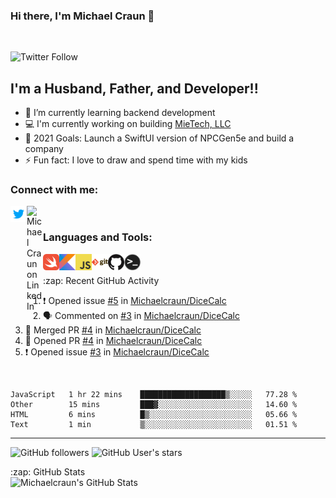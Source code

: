 ### Hi there, I'm Michael Craun 👋 

<br />

![Twitter Follow](https://img.shields.io/twitter/follow/opkurix?style=social)

## I'm a Husband, Father, and Developer!!

- 🌱 I’m currently learning backend development
- 💻 I'm currently working on building [MieTech, LLC](https://github.com/mietechnologies)
- 🥅 2021 Goals: Launch a SwiftUI version of NPCGen5e and build a company
- ⚡ Fun fact: I love to draw and spend time with my kids

### Connect with me:

[<img align="left" alt="Michael Craun on Twitter" width="26px" src="https://raw.githubusercontent.com/github/explore/80688e429a7d4ef2fca1e82350fe8e3517d3494d/topics/twitter/twitter.png" />][twitter]
[<img align="left" alt="Michael Craun on LinkedIn" width="26px" src="https://cdn.jsdelivr.net/npm/simple-icons@v3/icons/linkedin.svg" />][linkedin]

<br />

### Languages and Tools:

[<img align="left" alt="Swift" width="26px" src="https://raw.githubusercontent.com/github/explore/80688e429a7d4ef2fca1e82350fe8e3517d3494d/topics/swift/swift.png" />][swift]
[<img align="left" alt="Kotlin" width="26px" src="https://raw.githubusercontent.com/github/explore/80688e429a7d4ef2fca1e82350fe8e3517d3494d/topics/kotlin/kotlin.png" />][kotlin]
[<img align="left" alt="JavaScript" width="26px" src="https://raw.githubusercontent.com/github/explore/80688e429a7d4ef2fca1e82350fe8e3517d3494d/topics/javascript/javascript.png" />][javascript]
[<img align="left" alt="Git" width="26px" src="https://raw.githubusercontent.com/github/explore/80688e429a7d4ef2fca1e82350fe8e3517d3494d/topics/git/git.png" />]([])
[<img align="left" alt="GitHub" width="26px" src="https://raw.githubusercontent.com/github/explore/78df643247d429f6cc873026c0622819ad797942/topics/github/github.png" />][github]
[<img align="left" alt="Terminal" width="26px" src="https://raw.githubusercontent.com/github/explore/80688e429a7d4ef2fca1e82350fe8e3517d3494d/topics/terminal/terminal.png" />][terminal]

<br />
<br />

<summary>:zap: Recent GitHub Activity</summary>
  
<!--START_SECTION:activity-->
1. ❗️ Opened issue [#5](https://github.com/Michaelcraun/DiceCalc/issues/5) in [Michaelcraun/DiceCalc](https://github.com/Michaelcraun/DiceCalc)
2. 🗣 Commented on [#3](https://github.com/Michaelcraun/DiceCalc/issues/3) in [Michaelcraun/DiceCalc](https://github.com/Michaelcraun/DiceCalc)
3. 🎉 Merged PR [#4](https://github.com/Michaelcraun/DiceCalc/pull/4) in [Michaelcraun/DiceCalc](https://github.com/Michaelcraun/DiceCalc)
4. 💪 Opened PR [#4](https://github.com/Michaelcraun/DiceCalc/pull/4) in [Michaelcraun/DiceCalc](https://github.com/Michaelcraun/DiceCalc)
5. ❗️ Opened issue [#3](https://github.com/Michaelcraun/DiceCalc/issues/3) in [Michaelcraun/DiceCalc](https://github.com/Michaelcraun/DiceCalc)
<!--END_SECTION:activity-->
  
<br />
  
<!--START_SECTION:waka-->
```text
JavaScript   1 hr 22 mins    ███████████████████▒░░░░░   77.28 % 
Other        15 mins         ███▓░░░░░░░░░░░░░░░░░░░░░   14.60 % 
HTML         6 mins          █▒░░░░░░░░░░░░░░░░░░░░░░░   05.66 % 
Text         1 min           ▒░░░░░░░░░░░░░░░░░░░░░░░░   01.51 % 
```
<!--END_SECTION:waka-->

---
  
![GitHub followers](https://img.shields.io/github/followers/Michaelcraun?style=social)
![GitHub User's stars](https://img.shields.io/github/stars/Michaelcraun?style=social)
  
<summary>:zap: GitHub Stats</summary>

<img align="left" alt="Michaelcraun's GitHub Stats" src="https://github-readme-stats-8frbydxfs-michaelcraun.vercel.app/api?username=Michaelcraun" />

[twitter]: https://twitter.com/opkurix
[linkedin]: https://linkedin.com/in/michael-craun
[swift]: https://developer.apple.com/swift/
[kotlin]: https://kotlinlang.org
[javascript]: https://www.javascript.com
[github]: https://github.com/
[terminal]: https://en.wikipedia.org/wiki/Terminal_(macOS)
